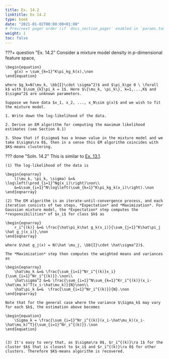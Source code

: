```yaml
---
title: Ex. 14.2
linktitle: Ex 14.2
type: book
date: "2021-01-02T00:00:00+01:00"
# Prev/next pager order (if `docs_section_pager` enabled in `params.toml`)
weight: 1
toc: false
---
```


???+ question "Ex. 14.2"
	Consider a mixture model density in $p$-dimensional feature space,

	\begin{equation}
		g(x) = \sum_{k=1}^K\pi_kg_k(x),\non
	\end{equation}
	
    where $g_k=N(\mu_k, \bb{I}\cdot \sigma^2)$ and $\pi_k\ge 0 \ \forall k$ with $\sum_{k}\pi_k = 1$. Here $\{\mu_k, \pi_k\}, k=1,...,K$ and $\sigma^2$ are unknown parameters.

	Suppose we have data $x_1, x_2, ..., x_N\sim g(x)$ and we wish to fit the mixture model.

	1. Write down the log-likelihood of the data.

	2. Derive an EM algorithm for computing the maximum likelihood estimates (see Section 8.1)

	3. Show that if $\sigma$ has a known value in the mixture model and we take $\sigma\ra 0$, then in a sense this EM algorithm coincides with $K$-means clustering.

??? done "Soln. 14.2"
    This is similar to [Ex. 13.1](../_13-Prototypes-and-Nearest-Neighbors/ex13-1.md).
    
    (1) The log-likelihood of the data is 
    
	\begin{eqnarray}
		l(\mu_k, \pi_k, \sigma) &=& \log\left(\prod_{i=1}^Ng(x_i)\right)\non\\
		&=&\sum_{i=1}^N\log\left(\sum_{k=1}^K\pi_kg_k(x_i)\right).\non
	\end{eqnarray}	
    
    (2) The EM algorithm is an iterate-until-convergence process, and each iteration consists of two steps, *Expectation* and *Maximization*. For Gaussian mixture model, the *Expectation* step computes the *responsibilities* of $x_i$ for class $k$ as
	
    \begin{eqnarray}
		r_i^{(k)} &=& \frac{\hat\pi_k\hat g_k(x_i)}{\sum_{j=1}^K\hat\pi_j \hat g_j(x_i)},\non
	\end{eqnarray}
	
    where $\hat g_j(x) = N(\hat \mu_j, \bb{I}\cdot \hat\sigma^2)$. 
	
    The *Maximization* step then computes the weighted means and variances as
	
    \begin{eqnarray}
		\hat\mu_k &=& \frac{\sum_{i=1}^Nr_i^{(k)}x_i}{\sum_{i=1}^Nr_i^{(k)}}.\non\\
		\hat\sigma^2 &=& \frac{\sum_{i=1}^N\sum_{k=1}^Kr_i^{(k)}(x_i-\hat\mu_k)^T(x_i-\hat\mu_k)}{N}\non\\
		\hat\pi_k &=&  \frac{\sum_{i=1}^Nr_i^{(k)}}{N}.\non
	\end{eqnarray}
	
    Note that for the general case where the variance $\Sigma_k$ may vary for each $k$, the estimation above becomes
	
    \begin{equation}
		\Sigma_k = \frac{\sum_{i=1}^Nr_i^{(k)}(x_i-\hat\mu_k)(x_i-\hat\mu_k)^T}{\sum_{i=1}^Nr_i^{(k)}}.\non
	\end{equation}

    
    (3) It's easy to very that, as $\sigma\ra 0$, $r_i^{(k)}\ra 1$ for the cluster $k$ that is closest to $x_i$ and $r_i^{(k)}\ra 0$ for other clusters. Therefore $K$-means algorithm is recovered.
